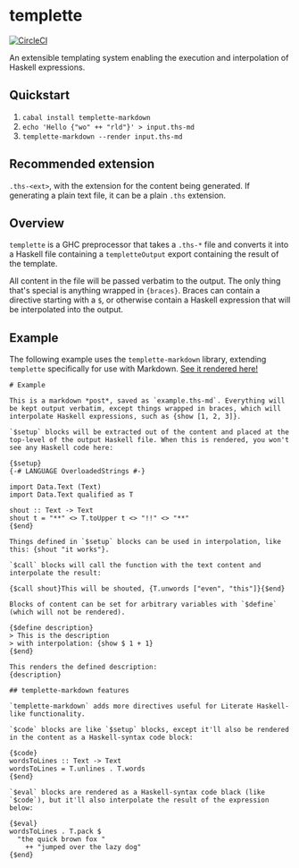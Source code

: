 # templette

[![CircleCI](https://img.shields.io/circleci/build/github/brandonchinn178/templette)](https://app.circleci.com/pipelines/github/brandonchinn178/templette)

An extensible templating system enabling the execution and interpolation of Haskell expressions.

## Quickstart

1. `cabal install templette-markdown`
1. `echo 'Hello {"wo" ++ "rld"}' > input.ths-md`
1. `templette-markdown --render input.ths-md`

## Recommended extension

`.ths-<ext>`, with the extension for the content being generated. If generating a plain text file, it can be a plain `.ths` extension.

## Overview

`templette` is a GHC preprocessor that takes a `.ths-*` file and converts it into a Haskell file containing a `templetteOutput` export containing the result of the template.

<!-- TODO: enable templates to take parameters?
\{$inputs}
arg1 :: Int
arg2 :: [Text]
\{$end}

===>
templetteOutput :: Int -> [Text] -> Text
templetteOutput arg1 arg2 = ...
-->

All content in the file will be passed verbatim to the output. The only thing that's special is anything wrapped in `{braces}`. Braces can contain a directive starting with a `$`, or otherwise contain a Haskell expression that will be interpolated into the output.

## Example

The following example uses the `templette-markdown` library, extending `templette` specifically for use with Markdown. [See it rendered here!](examples/readme-snippet.md)

```
# Example

This is a markdown *post*, saved as `example.ths-md`. Everything will be kept output verbatim, except things wrapped in braces, which will interpolate Haskell expressions, such as {show [1, 2, 3]}.

`$setup` blocks will be extracted out of the content and placed at the top-level of the output Haskell file. When this is rendered, you won't see any Haskell code here:

{$setup}
{-# LANGUAGE OverloadedStrings #-}

import Data.Text (Text)
import Data.Text qualified as T

shout :: Text -> Text
shout t = "**" <> T.toUpper t <> "!!" <> "**"
{$end}

Things defined in `$setup` blocks can be used in interpolation, like this: {shout "it works"}.

`$call` blocks will call the function with the text content and interpolate the result:

{$call shout}This will be shouted, {T.unwords ["even", "this"]}{$end}

Blocks of content can be set for arbitrary variables with `$define` (which will not be rendered).

{$define description}
> This is the description
> with interpolation: {show $ 1 + 1}
{$end}

This renders the defined description:
{description}

## templette-markdown features

`templette-markdown` adds more directives useful for Literate Haskell-like functionality.

`$code` blocks are like `$setup` blocks, except it'll also be rendered in the content as a Haskell-syntax code block:

{$code}
wordsToLines :: Text -> Text
wordsToLines = T.unlines . T.words
{$end}

`$eval` blocks are rendered as a Haskell-syntax code black (like `$code`), but it'll also interpolate the result of the expression below:

{$eval}
wordsToLines . T.pack $
  "the quick brown fox "
    ++ "jumped over the lazy dog"
{$end}
```
